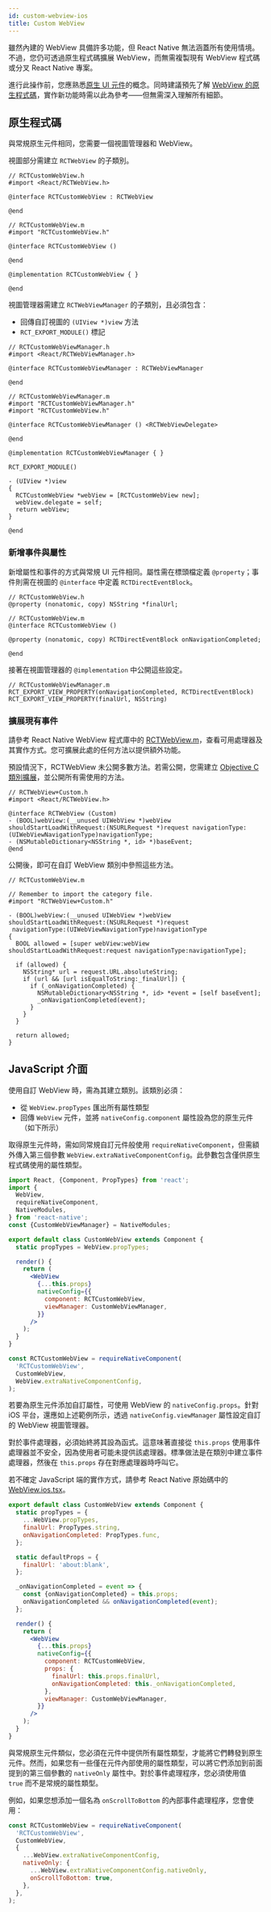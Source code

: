 ```yaml
---
id: custom-webview-ios
title: Custom WebView
---
```


雖然內建的 WebView 具備許多功能，但 React Native 無法涵蓋所有使用情境。不過，您仍可透過原生程式碼擴展 WebView，而無需複製現有 WebView 程式碼或分叉 React Native 專案。

進行此操作前，您應熟悉[原生 UI 元件](native-components-ios)的概念。同時建議預先了解 [WebView 的原生程式碼](https://github.com/react-native-webview/react-native-webview/blob/master/apple/RNCWebViewManager.mm)，實作新功能時需以此為參考——但無需深入理解所有細節。

## 原生程式碼

與常規原生元件相同，您需要一個視圖管理器和 WebView。

視圖部分需建立 `RCTWebView` 的子類別。

```objc
// RCTCustomWebView.h
#import <React/RCTWebView.h>

@interface RCTCustomWebView : RCTWebView

@end

// RCTCustomWebView.m
#import "RCTCustomWebView.h"

@interface RCTCustomWebView ()

@end

@implementation RCTCustomWebView { }

@end
```

視圖管理器需建立 `RCTWebViewManager` 的子類別，且必須包含：

- 回傳自訂視圖的 `(UIView *)view` 方法
- `RCT_EXPORT_MODULE()` 標記

```objc
// RCTCustomWebViewManager.h
#import <React/RCTWebViewManager.h>

@interface RCTCustomWebViewManager : RCTWebViewManager

@end

// RCTCustomWebViewManager.m
#import "RCTCustomWebViewManager.h"
#import "RCTCustomWebView.h"

@interface RCTCustomWebViewManager () <RCTWebViewDelegate>

@end

@implementation RCTCustomWebViewManager { }

RCT_EXPORT_MODULE()

- (UIView *)view
{
  RCTCustomWebView *webView = [RCTCustomWebView new];
  webView.delegate = self;
  return webView;
}

@end
```

### 新增事件與屬性

新增屬性和事件的方式與常規 UI 元件相同。屬性需在標頭檔定義 `@property`；事件則需在視圖的 `@interface` 中定義 `RCTDirectEventBlock`。

```objc
// RCTCustomWebView.h
@property (nonatomic, copy) NSString *finalUrl;

// RCTCustomWebView.m
@interface RCTCustomWebView ()

@property (nonatomic, copy) RCTDirectEventBlock onNavigationCompleted;

@end
```

接著在視圖管理器的 `@implementation` 中公開這些設定。

```objc
// RCTCustomWebViewManager.m
RCT_EXPORT_VIEW_PROPERTY(onNavigationCompleted, RCTDirectEventBlock)
RCT_EXPORT_VIEW_PROPERTY(finalUrl, NSString)
```

### 擴展現有事件

請參考 React Native WebView 程式庫中的 [RCTWebView.m](https://github.com/react-native-webview/react-native-webview/blob/master/apple/RNCWebView.m)，查看可用處理器及其實作方式。您可擴展此處的任何方法以提供額外功能。

預設情況下，RCTWebView 未公開多數方法。若需公開，您需建立 [Objective C 類別擴展](https://developer.apple.com/library/content/documentation/Cocoa/Conceptual/ProgrammingWithObjectiveC/CustomizingExistingClasses/CustomizingExistingClasses.html)，並公開所有需使用的方法。

```objc
// RCTWebView+Custom.h
#import <React/RCTWebView.h>

@interface RCTWebView (Custom)
- (BOOL)webView:(__unused UIWebView *)webView shouldStartLoadWithRequest:(NSURLRequest *)request navigationType:(UIWebViewNavigationType)navigationType;
- (NSMutableDictionary<NSString *, id> *)baseEvent;
@end
```

公開後，即可在自訂 WebView 類別中參照這些方法。

```objc
// RCTCustomWebView.m

// Remember to import the category file.
#import "RCTWebView+Custom.h"

- (BOOL)webView:(__unused UIWebView *)webView shouldStartLoadWithRequest:(NSURLRequest *)request
 navigationType:(UIWebViewNavigationType)navigationType
{
  BOOL allowed = [super webView:webView shouldStartLoadWithRequest:request navigationType:navigationType];

  if (allowed) {
    NSString* url = request.URL.absoluteString;
    if (url && [url isEqualToString:_finalUrl]) {
      if (_onNavigationCompleted) {
        NSMutableDictionary<NSString *, id> *event = [self baseEvent];
        _onNavigationCompleted(event);
      }
    }
  }

  return allowed;
}
```

## JavaScript 介面

使用自訂 WebView 時，需為其建立類別。該類別必須：

- 從 `WebView.propTypes` 匯出所有屬性類型
- 回傳 `WebView` 元件，並將 `nativeConfig.component` 屬性設為您的原生元件（如下所示）

取得原生元件時，需如同常規自訂元件般使用 `requireNativeComponent`，但需額外傳入第三個參數 `WebView.extraNativeComponentConfig`。此參數包含僅供原生程式碼使用的屬性類型。

```jsx
import React, {Component, PropTypes} from 'react';
import {
  WebView,
  requireNativeComponent,
  NativeModules,
} from 'react-native';
const {CustomWebViewManager} = NativeModules;

export default class CustomWebView extends Component {
  static propTypes = WebView.propTypes;

  render() {
    return (
      <WebView
        {...this.props}
        nativeConfig={{
          component: RCTCustomWebView,
          viewManager: CustomWebViewManager,
        }}
      />
    );
  }
}

const RCTCustomWebView = requireNativeComponent(
  'RCTCustomWebView',
  CustomWebView,
  WebView.extraNativeComponentConfig,
);
```

若要為原生元件添加自訂屬性，可使用 WebView 的 `nativeConfig.props`。針對 iOS 平台，還應如上述範例所示，透過 `nativeConfig.viewManager` 屬性設定自訂的 WebView 視圖管理器。

對於事件處理器，必須始終將其設為函式。這意味著直接從 `this.props` 使用事件處理器並不安全，因為使用者可能未提供該處理器。標準做法是在類別中建立事件處理器，然後在 `this.props` 存在對應處理器時呼叫它。

若不確定 JavaScript 端的實作方式，請參考 React Native 原始碼中的 [WebView.ios.tsx](https://github.com/react-native-webview/react-native-webview/blob/master/src/WebView.ios.tsx)。

```jsx
export default class CustomWebView extends Component {
  static propTypes = {
    ...WebView.propTypes,
    finalUrl: PropTypes.string,
    onNavigationCompleted: PropTypes.func,
  };

  static defaultProps = {
    finalUrl: 'about:blank',
  };

  _onNavigationCompleted = event => {
    const {onNavigationCompleted} = this.props;
    onNavigationCompleted && onNavigationCompleted(event);
  };

  render() {
    return (
      <WebView
        {...this.props}
        nativeConfig={{
          component: RCTCustomWebView,
          props: {
            finalUrl: this.props.finalUrl,
            onNavigationCompleted: this._onNavigationCompleted,
          },
          viewManager: CustomWebViewManager,
        }}
      />
    );
  }
}
```

與常規原生元件類似，您必須在元件中提供所有屬性類型，才能將它們轉發到原生元件。然而，如果您有一些僅在元件內部使用的屬性類型，可以將它們添加到前面提到的第三個參數的 `nativeOnly` 屬性中。對於事件處理程序，您必須使用值 `true` 而不是常規的屬性類型。

例如，如果您想添加一個名為 `onScrollToBottom` 的內部事件處理程序，您會使用：

```jsx
const RCTCustomWebView = requireNativeComponent(
  'RCTCustomWebView',
  CustomWebView,
  {
    ...WebView.extraNativeComponentConfig,
    nativeOnly: {
      ...WebView.extraNativeComponentConfig.nativeOnly,
      onScrollToBottom: true,
    },
  },
);
```